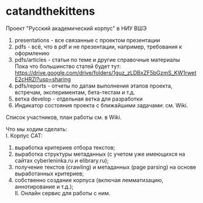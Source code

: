 # catandthekittens
Проект "Русский академический корпус" в НИУ ВШЭ

1. presentations - все связанные с проектом презентации
2. pdfs - всё, что в pdf и не презентации, например, требования к оформлению
3. pdfs/articles - статьи по теме и другие справочные материалы  
Пока что большинство статей будет тут: https://drive.google.com/drive/folders/1guz_zLDBxZF5bGzmS_KW1rwetE2cHRZl?usp=sharing
4. pdfs/reports -  отчеты по датам выполнения этапов проекта, встречам, экспериментам, бета-тестам и т.д.
5. ветка develop - отдельная ветка для разработки
6. Индикатор состояния проекта с ближайшими задачами: см. Wiki.

Список участников, план работы см. в Wiki.

Что мы ходим сделать:  
I. Корпус CAT:
  1. выработка критериев отбора текстов;
  2. выработка структуры метаданных (с учетом уже имеющихся на сайтах cyberleninka.ru и elibrary.ru);
  3. получение текстов (crawling) и метаданных (page parsing) на основе выработанных критериев;
  4. собственно создание корпуса (включая лемматизацию, аннотирование и т.д.);  
II. Онлайн сервис для работы с ним.
